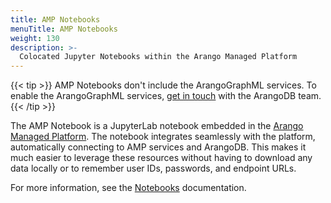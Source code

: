 ```yaml
---
title: AMP Notebooks
menuTitle: AMP Notebooks
weight: 130
description: >-
  Colocated Jupyter Notebooks within the Arango Managed Platform
---
```

{{< tip >}}
AMP Notebooks don't include the ArangoGraphML services.
To enable the ArangoGraphML services, 
[get in touch](https://www.arangodb.com/contact/)
with the ArangoDB team.
{{< /tip >}}

The AMP Notebook is a JupyterLab notebook embedded in the
[Arango Managed Platform](https://dashboard.arangodb.cloud/home?utm_source=docs&utm_medium=cluster_pages&utm_campaign=docs_traffic).
The notebook integrates seamlessly with the platform,
automatically connecting to AMP services and ArangoDB.
This makes it much easier to leverage these resources without having
to download any data locally or to remember user IDs, passwords, and endpoint URLs.

For more information, see the [Notebooks](../../../amp/notebooks.md) documentation.
